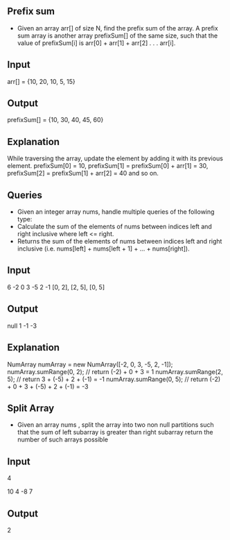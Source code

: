 ## Prefix sum

 - Given an array arr[] of size N, find the prefix sum of the array. A prefix sum array is another array prefixSum[] of the same size, such that the value of prefixSum[i] is arr[0] + arr[1] + arr[2] . . . arr[i].

## Input
 
arr[] = {10, 20, 10, 5, 15}

## Output

prefixSum[] = {10, 30, 40, 45, 60}

## Explanation

While traversing the array, update the element by adding it with its previous element.
prefixSum[0] = 10, 
prefixSum[1] = prefixSum[0] + arr[1] = 30, 
prefixSum[2] = prefixSum[1] + arr[2] = 40 and so on.

## Queries

 - Given an integer array nums, handle multiple queries of the following type:
 - Calculate the sum of the elements of nums between indices left and right inclusive where left <= right.
 - Returns the sum of the elements of nums between indices left and right inclusive (i.e. nums[left] + nums[left + 1] + ... + nums[right]).

## Input

6
-2 0 3 -5 2 -1
[0, 2], [2, 5], [0, 5]

## Output

null 1 -1 -3

## Explanation

NumArray numArray = new NumArray([-2, 0, 3, -5, 2, -1]);
numArray.sumRange(0, 2); // return (-2) + 0 + 3 = 1
numArray.sumRange(2, 5); // return 3 + (-5) + 2 + (-1) = -1
numArray.sumRange(0, 5); // return (-2) + 0 + 3 + (-5) + 2 + (-1) = -3
 
## Split Array 

 - Given an array nums , split the array into two non null partitions such that the sum of left subarray is greater than right subarray
return the number of such arrays possible

## Input 

4

10 4 -8 7

## Output

2